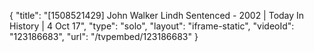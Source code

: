 {
    "title": "[1508521429] John Walker Lindh Sentenced - 2002 | Today In History | 4 Oct 17",
    "type": "solo",
    "layout": "iframe-static",
    "videoId": "123186683",
    "url": "\/tvpembed\/123186683"
}